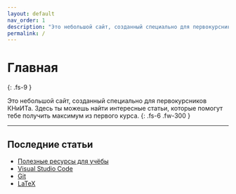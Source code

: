 ```yaml
---
layout: default
nav_order: 1
description: "Это небольшой сайт, созданный специально для первокурсников КНиИТа. Здесь ты можешь найти интересные статьи, которые помогут тебе получить максимум из первого курса."
permalink: /
---
```


# Главная
{: .fs-9 }

Это небольшой сайт, созданный специально для первокурсников КНиИТа. Здесь ты
можешь найти интересные статьи, которые помогут тебе получить максимум из
первого курса.
{: .fs-6 .fw-300 }

---

## Последние статьи

- [Полезные ресурсы для учёбы](articles/resources.md)
- [Visual Studio Code](articles/vscode.md)
- [Git](articles/git.md)
- [LaTeX](articles/latex.md)
